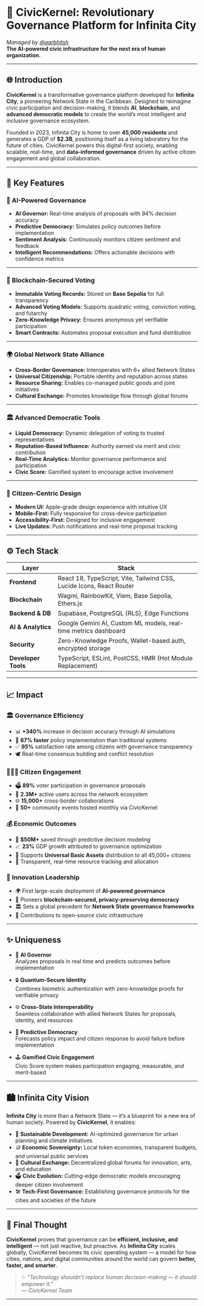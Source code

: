 # 🧠 CivicKernel: Revolutionary Governance Platform for Infinita City  
_Managed by [@garbhitsh](https://github.com/garbhitsh)_  
**The AI-powered civic infrastructure for the next era of human organization.**

---

## 🌐 Introduction  
**CivicKernel** is a transformative governance platform developed for **Infinita City**, a pioneering Network State in the Caribbean. Designed to reimagine civic participation and decision-making, it blends **AI**, **blockchain**, and **advanced democratic models** to create the world’s most intelligent and inclusive governance ecosystem.

Founded in 2023, Infinita City is home to over **45,000 residents** and generates a GDP of **$2.3B**, positioning itself as a living laboratory for the future of cities. CivicKernel powers this digital-first society, enabling scalable, real-time, and **data-informed governance** driven by active citizen engagement and global collaboration.

---

## 🔑 Key Features

### 🤖 AI-Powered Governance
- **AI Governor:** Real-time analysis of proposals with 94% decision accuracy  
- **Predictive Democracy:** Simulates policy outcomes before implementation  
- **Sentiment Analysis:** Continuously monitors citizen sentiment and feedback  
- **Intelligent Recommendations:** Offers actionable decisions with confidence metrics  

---

### 🔗 Blockchain-Secured Voting
- **Immutable Voting Records:** Stored on **Base Sepolia** for full transparency  
- **Advanced Voting Models:** Supports quadratic voting, conviction voting, and futarchy  
- **Zero-Knowledge Privacy:** Ensures anonymous yet verifiable participation  
- **Smart Contracts:** Automates proposal execution and fund distribution  

---

### 🌍 Global Network State Alliance
- **Cross-Border Governance:** Interoperates with 6+ allied Network States  
- **Universal Citizenship:** Portable identity and reputation across states  
- **Resource Sharing:** Enables co-managed public goods and joint initiatives  
- **Cultural Exchange:** Promotes knowledge flow through global forums  

---

### 🏛️ Advanced Democratic Tools
- **Liquid Democracy:** Dynamic delegation of voting to trusted representatives  
- **Reputation-Based Influence:** Authority earned via merit and civic contribution  
- **Real-Time Analytics:** Monitor governance performance and participation  
- **Civic Score:** Gamified system to encourage active involvement  

---

### 🎯 Citizen-Centric Design
- **Modern UI:** Apple-grade design experience with intuitive UX  
- **Mobile-First:** Fully responsive for cross-device participation  
- **Accessibility-First:** Designed for inclusive engagement  
- **Live Updates:** Push notifications and real-time proposal tracking  

---

## ⚙️ Tech Stack

| **Layer**          | **Stack**                                                                 |
|--------------------|--------------------------------------------------------------------------|
| **Frontend**        | React 18, TypeScript, Vite, Tailwind CSS, Lucide Icons, React Router      |
| **Blockchain**      | Wagmi, RainbowKit, Viem, Base Sepolia, Ethers.js                          |
| **Backend & DB**    | Supabase, PostgreSQL (RLS), Edge Functions                                |
| **AI & Analytics**  | Google Gemini AI, Custom ML models, real-time metrics dashboard           |
| **Security**        | Zero-Knowledge Proofs, Wallet-based auth, encrypted storage               |
| **Developer Tools** | TypeScript, ESLint, PostCSS, HMR (Hot Module Replacement)                 |

---

## 📈 Impact

### 🏛️ Governance Efficiency
- 📊 **+340%** increase in decision accuracy through AI simulations  
- 🚀 **67% faster** policy implementation than traditional systems  
- ✅ **95%** satisfaction rate among citizens with governance transparency  
- 🕊️ Real-time consensus building and conflict resolution  

### 🧑‍🤝‍🧑 Citizen Engagement
- 🗳️ **89%** voter participation in governance proposals  
- 👥 **2.3M+** active users across the network ecosystem  
- 🌐 **15,000+** cross-border collaborations  
- 📆 **50+** community events hosted monthly via CivicKernel  

### 💰 Economic Outcomes
- 💸 **$50M+** saved through predictive decision modeling  
- 📈 **23%** GDP growth attributed to governance optimization  
- 🏦 Supports **Universal Basic Assets** distribution to all 45,000+ citizens  
- 📍 Transparent, real-time resource tracking and allocation  

### 🚀 Innovation Leadership
- 🌍 First large-scale deployment of **AI-powered governance**  
- 🔐 Pioneers **blockchain-secured, privacy-preserving democracy**  
- 🏛️ Sets a global precedent for **Network State governance frameworks**  
- 📖 Contributions to open-source civic infrastructure  

---

## ✨ Uniqueness

- 🧠 **AI Governor**  
  Analyzes proposals in real time and predicts outcomes before implementation  

- 🔒 **Quantum-Secure Identity**  
  Combines biometric authentication with zero-knowledge proofs for verifiable privacy  

- 🌐 **Cross-State Interoperability**  
  Seamless collaboration with allied Network States for proposals, identity, and resources  

- 🔮 **Predictive Democracy**  
  Forecasts policy impact and citizen response to avoid failure before implementation  

- 🕹️ **Gamified Civic Engagement**  
  Civic Score system makes participation engaging, measurable, and merit-based  

---

## 🏙️ Infinita City Vision

**Infinita City** is more than a Network State — it’s a blueprint for a new era of human society. Powered by **CivicKernel**, it enables:

- 🌱 **Sustainable Development:** AI-optimized governance for urban planning and climate initiatives  
- 🪙 **Economic Sovereignty:** Local token economies, transparent budgets, and universal public services  
- 🎨 **Cultural Exchange:** Decentralized global forums for innovation, arts, and education  
- 🗳️ **Civic Evolution:** Cutting-edge democratic models encouraging deeper citizen involvement  
- 🛠️ **Tech-First Governance:** Establishing governance protocols for the cities and societies of the future  

---

## 🧩 Final Thought

**CivicKernel** proves that governance can be **efficient, inclusive, and intelligent** — not just reactive, but proactive. As **Infinita City** scales globally, CivicKernel becomes its civic operating system — a model for how cities, nations, and digital communities around the world can govern **better, faster, and smarter**.

> ✨ _"Technology shouldn’t replace human decision-making — it should empower it."_  
> — *CivicKernel Team*

---

